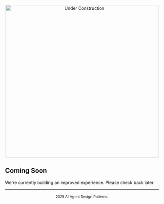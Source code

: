 <div align="center">
  <img src="https://dummyimage.com/500x250/fff/000&text=Under+Construction" alt="Under Construction" width="500">
</div>

## Coming Soon

We're currently building an improved experience. Please check back later.

---

<div align="center" style="margin-top: 1rem;">
  <small>2025 AI Agent Design Patterns.</small>
</div>